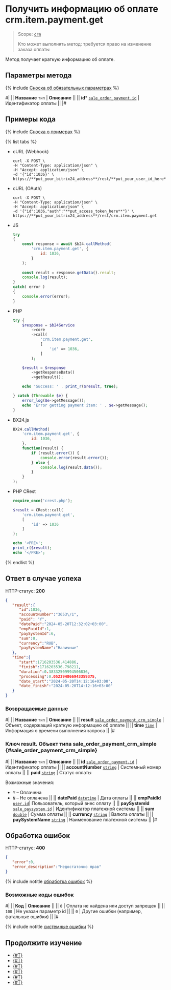 # Получить информацию об оплате crm.item.payment.get

> Scope: [`crm`](../../../scopes/permissions.md)
>
> Кто может выполнять метод: требуется право на изменение заказа оплаты

Метод получает краткую информацию об оплате.

## Параметры метода

{% include [Сноска об обязательных параметрах](../../../../_includes/required.md) %}

#|
|| **Название**
`тип` | **Описание** ||
|| **id***
[`sale_order_payment.id`](../../../sale/data-types.md#sale_order_payment) | Идентификатор оплаты ||
|#

## Примеры кода

{% include [Сноска о примерах](../../../../_includes/examples.md) %}

{% list tabs %}

- cURL (Webhook)

    ```http
    curl -X POST \
    -H "Content-Type: application/json" \
    -H "Accept: application/json" \
    -d '{"id":1036}' \
    https://**put_your_bitrix24_address**/rest/**put_your_user_id_here**/**put_your_webhook_here**/crm.item.payment.get
    ```

- cURL (OAuth)

    ```http
    curl -X POST \
    -H "Content-Type: application/json" \
    -H "Accept: application/json" \
    -d '{"id":1036,"auth":"**put_access_token_here**"}' \
    https://**put_your_bitrix24_address**/rest/crm.item.payment.get
    ```

- JS


    ```js
    try
    {
    	const response = await $b24.callMethod(
    		'crm.item.payment.get', {
    			id: 1036,
    		}
    	);
    	
    	const result = response.getData().result;
    	console.log(result);
    }
    catch( error )
    {
    	console.error(error);
    }
    ```

- PHP


    ```php
    try {
        $response = $b24Service
            ->core
            ->call(
                'crm.item.payment.get',
                [
                    'id' => 1036,
                ]
            );
    
        $result = $response
            ->getResponseData()
            ->getResult();
    
        echo 'Success: ' . print_r($result, true);
    
    } catch (Throwable $e) {
        error_log($e->getMessage());
        echo 'Error getting payment item: ' . $e->getMessage();
    }
    ```

- BX24.js

    ```js
    BX24.callMethod(
        'crm.item.payment.get', {
            id: 1036,
        },
        function(result) {
            if (result.error()) {
                console.error(result.error());
            } else {
                console.log(result.data());
            }
        }
    );
    ```

- PHP CRest

    ```php
    require_once('crest.php');

    $result = CRest::call(
        'crm.item.payment.get',
        [
            'id' => 1036
        ]
    );

    echo '<PRE>';
    print_r($result);
    echo '</PRE>';
    ```

{% endlist %}

## Ответ в случае успеха

HTTP-статус: **200**

```json
{
   "result":{
      "id":1036,
      "accountNumber":"3653\/1",
      "paid": "Y",
      "datePaid":"2024-05-20T12:32:02+03:00",
      "empPaidId":1,
      "paySystemId":6,
      "sum":0,
      "currency":"RUB",
      "paySystemName":"Наличные"
   },
   "time":{
      "start":1716203536.414886,
      "finish":1716203536.798211,
      "duration":0.38332509994506836,
      "processing":0.052394866943359375,
      "date_start":"2024-05-20T14:12:16+03:00",
      "date_finish":"2024-05-20T14:12:16+03:00"
   }
}
```

### Возвращаемые данные

#|
|| **Название**
`тип` | **Описание** ||
|| **result**
[`sale_order_payment_crm_simple`](#sale_order_payment_crm_simple) | Объект, содержащий краткую информацию об оплате  ||
|| **time**
[`time`](../../../../api-reference/data-types.md) | Информация о времени выполнения запроса ||
|#

### Ключ result. Объект типа sale_order_payment_crm_simple {#sale_order_payment_crm_simple}

#|
|| **Название**
`тип` | **Описание** ||
|| **id**
[`sale_order_payment.id`](../../../sale/data-types.md#sale_order_payment) | Идентификатор оплаты ||
|| **accountNumber**
[`string`](../../../../api-reference/data-types.md) | Системный номер оплаты ||
|| **paid**
[`string`](../../../../api-reference/data-types.md) | Статус оплаты

Возможные значения:
- `Y` – Оплачена
- `N` – Не оплачена ||
|| **datePaid**
[`datetime`](../../../../api-reference/data-types.md) | Дата оплаты ||
|| **empPaidId**
[`user.id`](../../../../api-reference/data-types.md)| Пользователь, который внес оплату ||
|| **paySystemId**
[`sale_paysystem.id`](../../../sale/data-types.md#sale_paysystem) | Идентификатор платежной системы ||
|| **sum**
[`double`](../../../../api-reference/data-types.md) | Сумма оплаты ||
|| **currency**
[`string`](../../../../api-reference/data-types.md) | Валюта оплаты ||
|| **paySystemName**
[`string`](../../../../api-reference/data-types.md) | Наименование платежной системы ||
|#


## Обработка ошибок

HTTP-статус: **400**

```json
{
   "error":0,
   "error_description":"Недостаточно прав"
}
```

{% include notitle [обработка ошибок](../../../../_includes/error-info.md) %}

### Возможные коды ошибок

#|
|| **Код** | **Описание** ||
|| `0` | Оплата не найдена или доступ запрещен ||
|| `100` | Не указан параметр id ||
|| `0` | Другие ошибки (например, фатальные ошибки) ||
|#

{% include notitle [системные ошибки](../../../../_includes/system-errors.md) %}

## Продолжите изучение

- [{#T}](./crm-item-payment-update.md)
- [{#T}](./crm-item-payment-delete.md)
- [{#T}](./crm-item-payment-list.md)
- [{#T}](./crm-item-payment-pay.md)
- [{#T}](./crm-item-payment-unpay.md)
- [{#T}](./crm-item-payment-add.md)